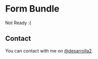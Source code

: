 # Form Bundle

Not Ready :(

## Contact

You can contact with me on [@desarrolla2](https://twitter.com/desarrolla2).